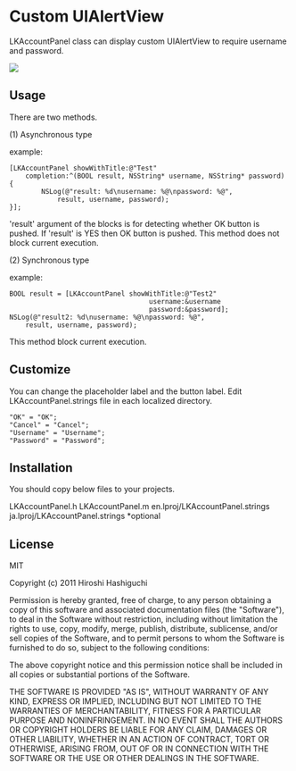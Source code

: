 Custom UIAlertView
====================

LKAccountPanel class can display custom UIAlertView to require username and password.

![](https://github.com/lakesoft/LKAccountPanel/raw/master/documents/LKAccountPanel-1.jpg)


Usage
-----

There are two methods.

(1) Asynchronous type

example:

	[LKAccountPanel showWithTitle:@"Test"
		completion:^(BOOL result, NSString* username, NSString* password) {
			NSLog(@"result: %d\nusername: %@\npassword: %@",
				result, username, password);
	}];

'result' argument of the blocks is for detecting whether OK button is pushed. If 'result' is YES then OK button is pushed. This method does not block current execution.

(2) Synchronous type

example:

	BOOL result = [LKAccountPanel showWithTitle:@"Test2"
									   username:&username
									   password:&password];
	NSLog(@"result2: %d\nusername: %@\npassword: %@",
		result, username, password);

This method block current execution.


Customize
---------

You can change the placeholder label and the button label. Edit LKAccountPanel.strings file in each localized directory.

	"OK" = "OK";
	"Cancel" = "Cancel";
	"Username" = "Username";
	"Password" = "Password";


Installation
-----------

You should copy below files to your projects.

 LKAccountPanel.h
 LKAccountPanel.m
 en.lproj/LKAccountPanel.strings
 ja.lproj/LKAccountPanel.strings	*optional



License
-------
MIT

Copyright (c) 2011 Hiroshi Hashiguchi

Permission is hereby granted, free of charge, to any person obtaining a copy
of this software and associated documentation files (the "Software"), to deal
in the Software without restriction, including without limitation the rights
to use, copy, modify, merge, publish, distribute, sublicense, and/or sell
copies of the Software, and to permit persons to whom the Software is
furnished to do so, subject to the following conditions:

The above copyright notice and this permission notice shall be included in
all copies or substantial portions of the Software.

THE SOFTWARE IS PROVIDED "AS IS", WITHOUT WARRANTY OF ANY KIND, EXPRESS OR
IMPLIED, INCLUDING BUT NOT LIMITED TO THE WARRANTIES OF MERCHANTABILITY,
FITNESS FOR A PARTICULAR PURPOSE AND NONINFRINGEMENT. IN NO EVENT SHALL THE
AUTHORS OR COPYRIGHT HOLDERS BE LIABLE FOR ANY CLAIM, DAMAGES OR OTHER
LIABILITY, WHETHER IN AN ACTION OF CONTRACT, TORT OR OTHERWISE, ARISING FROM,
OUT OF OR IN CONNECTION WITH THE SOFTWARE OR THE USE OR OTHER DEALINGS IN
THE SOFTWARE.

